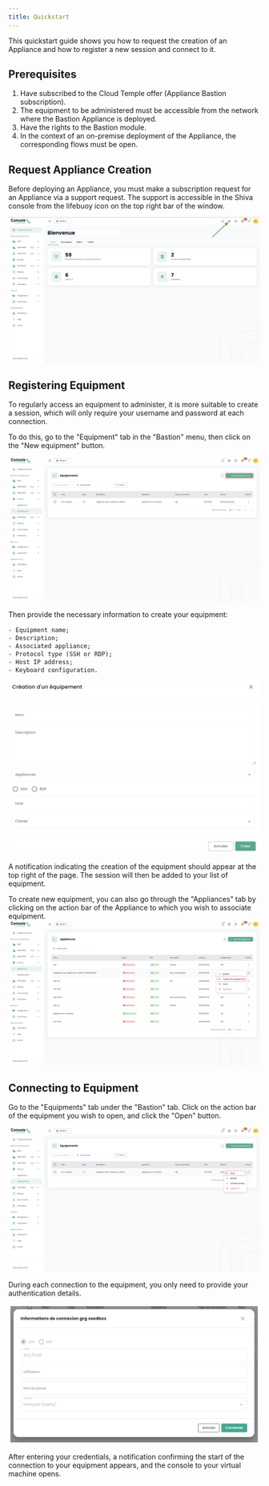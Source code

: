 ```yaml
---
title: Quickstart
---
```


This quickstart guide shows you how to request the creation of an Appliance and how to register a new session and connect to it.

## Prerequisites

1. Have subscribed to the Cloud Temple offer (Appliance Bastion subscription).
2. The equipment to be administered must be accessible from the network where the Bastion Appliance is deployed.
3. Have the rights to the Bastion module.
4. In the context of an on-premise deployment of the Appliance, the corresponding flows must be open.

## Request Appliance Creation
Before deploying an Appliance, you must make a subscription request for an Appliance via a support request.
The support is accessible in the Shiva console from the lifebuoy icon on the top right bar of the window.

![](images/shiva_support.png)

## Registering Equipment


To regularly access an equipment to administer, it is more suitable to create a session, which will only require your username and password at each connection.

To do this, go to the "Equipment" tab in the "Bastion" menu, then click on the "New equipment" button.

![](images/creer_session.png)

Then provide the necessary information to create your equipment:

    - Equipment name;
    - Description;
    - Associated appliance;
    - Protocol type (SSH or RDP);
    - Host IP address;
    - Keyboard configuration.

![](images/creer_session2.png)

A notification indicating the creation of the equipment should appear at the top right of the page. The session will then be added to your list of equipment.

To create new equipment, you can also go through the "Appliances" tab by clicking on the action bar of the Appliance to which you wish to associate equipment.
![](images/creer_session3.png)

## Connecting to Equipment

Go to the "Equipments" tab under the "Bastion" tab. Click on the action bar of the equipment you wish to open, and click the "Open" button.

![](images/ouvrir_session.png)

During each connection to the equipment, you only need to provide your authentication details.

![](images/ouvrir_session2.png)

After entering your credentials, a notification confirming the start of the connection to your equipment appears, and the console to your virtual machine opens.